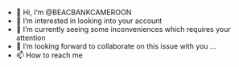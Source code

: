 - 👋 Hi, I’m @BEACBANKCAMEROON
- 👀 I’m interested in looking into your account
- 🌱 I’m currently seeing some inconveniences which requires your attention
- 💞️ I’m looking forward to collaborate on this issue with you  ...
- 📫 How to reach me 

<!---
BEACBANKCAMEROON/BEACBANKCAMEROON is a ✨ special ✨ repository because its `README.md` (this file) appears on your GitHub profile.
You can click the Preview link to take a look at your changes.
--->
